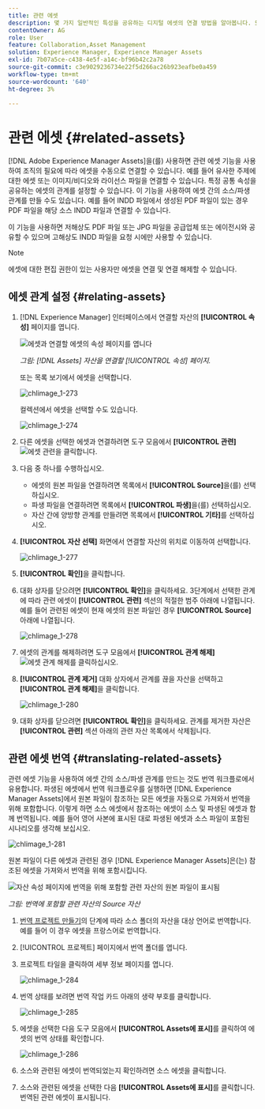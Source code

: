 ```yaml
---
title: 관련 에셋
description: 몇 가지 일반적인 특성을 공유하는 디지털 에셋의 연결 방법을 알아봅니다. 또한 디지털 에셋 간의 소스 파생 관계를 만듭니다.
contentOwner: AG
role: User
feature: Collaboration,Asset Management
solution: Experience Manager, Experience Manager Assets
exl-id: 7b07a5ce-c438-4e5f-a14c-bf96b42c2a78
source-git-commit: c3e9029236734e22f5d266ac26b923eafbe0a459
workflow-type: tm+mt
source-wordcount: '640'
ht-degree: 3%

---
```


# 관련 에셋 {#related-assets}

[!DNL Adobe Experience Manager Assets]을(를) 사용하면 관련 에셋 기능을 사용하여 조직의 필요에 따라 에셋을 수동으로 연결할 수 있습니다. 예를 들어 유사한 주제에 대한 에셋 또는 이미지/비디오와 라이선스 파일을 연결할 수 있습니다. 특정 공통 속성을 공유하는 에셋의 관계를 설정할 수 있습니다. 이 기능을 사용하여 에셋 간의 소스/파생 관계를 만들 수도 있습니다. 예를 들어 INDD 파일에서 생성된 PDF 파일이 있는 경우 PDF 파일을 해당 소스 INDD 파일과 연결할 수 있습니다.

이 기능을 사용하면 저해상도 PDF 파일 또는 JPG 파일을 공급업체 또는 에이전시와 공유할 수 있으며 고해상도 INDD 파일을 요청 시에만 사용할 수 있습니다.

>[!NOTE]
>
>에셋에 대한 편집 권한이 있는 사용자만 에셋을 연결 및 연결 해제할 수 있습니다.

## 에셋 관계 설정 {#relating-assets}

1. [!DNL Experience Manager] 인터페이스에서 연결할 자산의 **[!UICONTROL 속성]** 페이지를 엽니다.

   ![에셋과 연결할 에셋의 속성 페이지를 엽니다](assets/asset-properties-relate-assets.png)

   *그림: [!DNL Assets] 자산을 연결할 [!UICONTROL 속성] 페이지.*

   또는 목록 보기에서 에셋을 선택합니다.

   ![chlimage_1-273](assets/chlimage_1-273.png)

   컬렉션에서 에셋을 선택할 수도 있습니다.

   ![chlimage_1-274](assets/chlimage_1-274.png)

1. 다른 에셋을 선택한 에셋과 연결하려면 도구 모음에서 **[!UICONTROL 관련]** ![에셋 관련](assets/do-not-localize/link-relate.png)을 클릭합니다.
1. 다음 중 하나를 수행하십시오.

   * 에셋의 원본 파일을 연결하려면 목록에서 **[!UICONTROL Source]**&#x200B;을(를) 선택하십시오.
   * 파생 파일을 연결하려면 목록에서 **[!UICONTROL 파생]**&#x200B;을(를) 선택하십시오.
   * 자산 간에 양방향 관계를 만들려면 목록에서 **[!UICONTROL 기타]**&#x200B;를 선택하십시오.

1. **[!UICONTROL 자산 선택]** 화면에서 연결할 자산의 위치로 이동하여 선택합니다.

   ![chlimage_1-277](assets/chlimage_1-277.png)

1. **[!UICONTROL 확인]**&#x200B;을 클릭합니다.
1. 대화 상자를 닫으려면 **[!UICONTROL 확인]**&#x200B;을 클릭하세요. 3단계에서 선택한 관계에 따라 관련 에셋이 **[!UICONTROL 관련]** 섹션의 적절한 범주 아래에 나열됩니다. 예를 들어 관련된 에셋이 현재 에셋의 원본 파일인 경우 **[!UICONTROL Source]** 아래에 나열됩니다.

   ![chlimage_1-278](assets/chlimage_1-278.png)

1. 에셋의 관계를 해제하려면 도구 모음에서 **[!UICONTROL 관계 해제]** ![에셋 관계 해제](assets/do-not-localize/link-unrelate-icon.png)를 클릭하십시오.

1. **[!UICONTROL 관계 제거]** 대화 상자에서 관계를 끊을 자산을 선택하고 **[!UICONTROL 관계 해제]**&#x200B;을 클릭합니다.

   ![chlimage_1-280](assets/chlimage_1-280.png)

1. 대화 상자를 닫으려면 **[!UICONTROL 확인]**&#x200B;을 클릭하세요. 관계를 제거한 자산은 **[!UICONTROL 관련]** 섹션 아래의 관련 자산 목록에서 삭제됩니다.

## 관련 에셋 번역 {#translating-related-assets}

관련 에셋 기능을 사용하여 에셋 간의 소스/파생 관계를 만드는 것도 번역 워크플로에서 유용합니다. 파생된 에셋에서 번역 워크플로우를 실행하면 [!DNL Experience Manager Assets]에서 원본 파일이 참조하는 모든 에셋을 자동으로 가져와서 번역을 위해 포함합니다. 이렇게 하면 소스 에셋에서 참조하는 에셋이 소스 및 파생된 에셋과 함께 번역됩니다. 예를 들어 영어 사본에 표시된 대로 파생된 에셋과 소스 파일이 포함된 시나리오를 생각해 보십시오.

![chlimage_1-281](assets/chlimage_1-281.png)

원본 파일이 다른 에셋과 관련된 경우 [!DNL Experience Manager Assets]은(는) 참조된 에셋을 가져와서 번역을 위해 포함시킵니다.

![자산 속성 페이지에 번역을 위해 포함할 관련 자산의 원본 파일이 표시됨](assets/asset-properties-source-asset.png)

*그림: 번역에 포함할 관련 자산의 Source 자산*

1. [번역 프로젝트 만들기](translation-projects.md#create-a-new-translation-project)의 단계에 따라 소스 폴더의 자산을 대상 언어로 번역합니다. 예를 들어 이 경우 에셋을 프랑스어로 번역합니다.

1. [!UICONTROL 프로젝트] 페이지에서 번역 폴더를 엽니다.

1. 프로젝트 타일을 클릭하여 세부 정보 페이지를 엽니다.

   ![chlimage_1-284](assets/chlimage_1-284.png)

1. 번역 상태를 보려면 번역 작업 카드 아래의 생략 부호를 클릭합니다.

   ![chlimage_1-285](assets/chlimage_1-285.png)

1. 에셋을 선택한 다음 도구 모음에서 **[!UICONTROL Assets에 표시]**&#x200B;를 클릭하여 에셋의 번역 상태를 확인합니다.

   ![chlimage_1-286](assets/chlimage_1-286.png)

1. 소스와 관련된 에셋이 번역되었는지 확인하려면 소스 에셋을 클릭합니다.

1. 소스와 관련된 에셋을 선택한 다음 **[!UICONTROL Assets에 표시]**&#x200B;를 클릭합니다. 번역된 관련 에셋이 표시됩니다.
